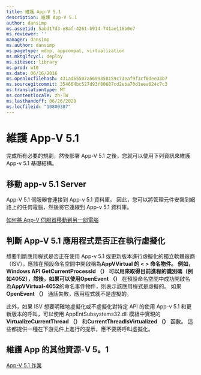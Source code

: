 ```yaml
---
title: 維護 App-V 5.1
description: 維護 App-V 5.1
author: dansimp
ms.assetid: 5abd17d3-e8af-4261-b914-741ae116b0e7
ms.reviewer: ''
manager: dansimp
ms.author: dansimp
ms.pagetype: mdop, appcompat, virtualization
ms.mktglfcycl: deploy
ms.sitesec: library
ms.prod: w10
ms.date: 06/16/2016
ms.openlocfilehash: 431ad65507a5699358159c73eaf9f3cf0dee33b7
ms.sourcegitcommit: 354664bc527d93f80687cd2eba70d1eea024c7c3
ms.translationtype: MT
ms.contentlocale: zh-TW
ms.lasthandoff: 06/26/2020
ms.locfileid: "10800387"
---
```

# 維護 App-V 5.1


完成所有必要的規劃，然後部署 App-V 5.1 之後，您就可以使用下列資訊來維護 App-v 5.1 基礎結構。

## <a href="" id="move-the-app-v-5-1-server-"></a>移動 app-v 5.1 Server


App-V 5.1 伺服器會連接到 App-v 5.1 資料庫。 因此，您可以將管理元件安裝到網路上的任何電腦，然後將它連線到 App-v 5.1 資料庫。

[如何將 App-V 伺服器移動到另一部電腦](how-to-move-the-app-v-server-to-another-computer51.md)

## <a href="" id="determine-if-an-app-v-5-1-application-is-running-virtualized-"></a>判斷 App-V 5.1 應用程式是否正在執行虛擬化


想要判斷應用程式是否正在使用 App-v 5.1 或更新版本進行虛擬化的獨立軟體廠商（ISV），應該在預設命名空間中開啟稱為**AppVVirtual 的 &lt; &gt; **命名物件。 例如，Windows API **GetCurrentProcessId （）** 可以用來取得目前進程的識別碼（例如4052），然後，如果可以使用**OpenEvent （）** 在預設命名空間中成功開啟名為**AppVVirtual-4052**的命名事件物件，則表示該應用程式是虛擬的。 如果**OpenEvent （）** 通話失敗，應用程式就不是虛擬的。

此外，如果 ISV 想要明確地虛擬化或不虛擬化對特定 API 的使用 App-v 5.1 和更新版本的呼叫，可以使用 AppEntSubsystems32.dll 模組中實現的**VirtualizeCurrentThread （）** 和**CurrentThreadIsVirtualized （）** 函數。 這些都提供一種在下游元件上進行的提示，應不要將呼叫虛擬化。






## 維護 App 的其他資源-V 5。1


[App-V 5.1 作業](operations-for-app-v-51.md)

 

 





